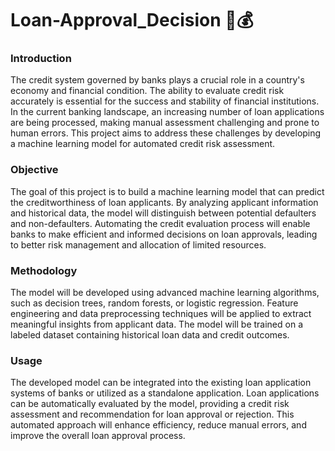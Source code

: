 # Loan-Approval_Decision 🏦💰
### Introduction
The credit system governed by banks plays a crucial role in a country's economy and financial condition. The ability to evaluate credit risk accurately is essential for the success and stability of financial institutions. In the current banking landscape, an increasing number of loan applications are being processed, making manual assessment challenging and prone to human errors. This project aims to address these challenges by developing a machine learning model for automated credit risk assessment.

### Objective
The goal of this project is to build a machine learning model that can predict the creditworthiness of loan applicants. By analyzing applicant information and historical data, the model will distinguish between potential defaulters and non-defaulters. Automating the credit evaluation process will enable banks to make efficient and informed decisions on loan approvals, leading to better risk management and allocation of limited resources.

### Methodology
The model will be developed using advanced machine learning algorithms, such as decision trees, random forests, or logistic regression. Feature engineering and data preprocessing techniques will be applied to extract meaningful insights from applicant data. The model will be trained on a labeled dataset containing historical loan data and credit outcomes.

### Usage
The developed model can be integrated into the existing loan application systems of banks or utilized as a standalone application. Loan applications can be automatically evaluated by the model, providing a credit risk assessment and recommendation for loan approval or rejection. This automated approach will enhance efficiency, reduce manual errors, and improve the overall loan approval process.
